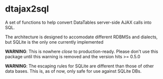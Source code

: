 # dtajax2sql

A set of functions to help convert DataTables server-side AJAX calls into
SQL.

The architecture is designed to accomodate different RDBMSs and dialects,
but SQLite is the only one currently implemented


__WARNING__: This is nowhere _close_ to production-ready. Please don't use
this package until this warning is removed and the version hits >= 0.5.0

__WARNING__: The escaping rules for SQLite are different than those of
other data bases. This is, as of now, only safe for use against
SQLite DBs.
